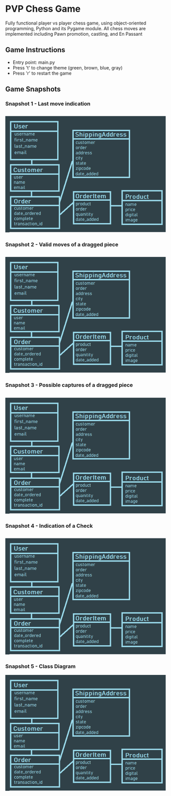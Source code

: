 # PVP Chess Game
Fully functional player vs player chess game, using object-oriented programming, Python and its Pygame module. All chess moves are implemented including Pawn promotion, castling, and En Passant

## Game Instructions
* Entry point: main.py
* Press 't' to change theme (green, brown, blue, gray)
* Press 'r' to restart the game

## Game Snapshots
### Snapshot 1 - Last move indication
![last_move](https://github.com/quevedof/Django_Ecommerce/blob/main/static/images/models.png "Last Move")
---
### Snapshot 2 - Valid moves of a dragged piece
![valid_moves](https://github.com/quevedof/Django_Ecommerce/blob/main/static/images/models.png "Valid Moves")
---
### Snapshot 3 - Possible captures of a dragged piece
![capture_move](https://github.com/quevedof/Django_Ecommerce/blob/main/static/images/models.png "Capture")
---
### Snapshot 4 - Indication of a Check
![check_move](https://github.com/quevedof/Django_Ecommerce/blob/main/static/images/models.png "Check Move")
---
### Snapshot 5 - Class Diagram
![class_diagram](https://github.com/quevedof/Django_Ecommerce/blob/main/static/images/models.png "Class Diagram")
